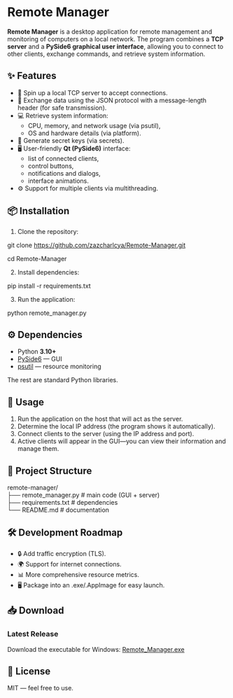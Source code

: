 # **Remote Manager**

**Remote Manager** is a desktop application for remote management and monitoring of computers on a local network. The program combines a **TCP server** and a **PySide6 graphical user interface**, allowing you to connect to other clients, exchange commands, and retrieve system information.

## **✨ Features**

* 🚀 Spin up a local TCP server to accept connections.  
* 📡 Exchange data using the JSON protocol with a message-length header (for safe transmission).  
* 💻 Retrieve system information:  
  * CPU, memory, and network usage (via psutil),  
  * OS and hardware details (via platform).  
* 🔑 Generate secret keys (via secrets).  
* 🖥 User-friendly **Qt (PySide6)** interface:  
  * list of connected clients,  
  * control buttons,  
  * notifications and dialogs,  
  * interface animations.  
* ⚙️ Support for multiple clients via multithreading.

## **📦 Installation**

1. Clone the repository:

git clone https://github.com/zazcharlcya/Remote-Manager.git

cd Remote-Manager

2. Install dependencies:

pip install \-r requirements.txt

3. Run the application:

python remote\_manager.py

## **⚙️ Dependencies**

* Python **3.10+**  
* [PySide6](https://pypi.org/project/PySide6/) — GUI  
* [psutil](https://pypi.org/project/psutil/) — resource monitoring

The rest are standard Python libraries.

## **🚀 Usage**

1. Run the application on the host that will act as the server.  
2. Determine the local IP address (the program shows it automatically).  
3. Connect clients to the server (using the IP address and port).  
4. Active clients will appear in the GUI—you can view their information and manage them.

## **📂 Project Structure**

remote-manager/  
├── remote\_manager.py \# main code (GUI \+ server)  
├── requirements.txt \# dependencies  
└── README.md \# documentation

## **🛠 Development Roadmap**

* 🔒 Add traffic encryption (TLS).  
* 🌍 Support for internet connections.  
* 📊 More comprehensive resource metrics.  
* 🖥 Package into an .exe/.AppImage for easy launch.
  
## 📥 Download

### Latest Release
Download the executable for Windows: [Remote_Manager.exe](https://github.com/zazcharlcya/Remote-Manager/releases/latest)

## **📜 License**

MIT — feel free to use.
